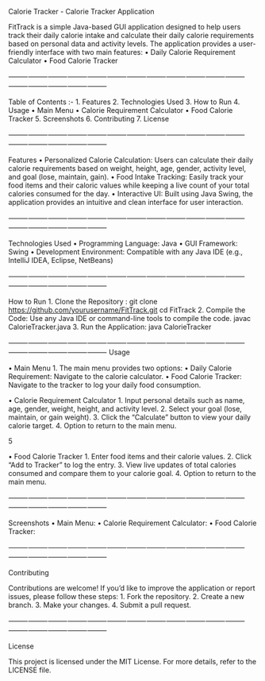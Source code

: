 Calorie Tracker - Calorie Tracker Application

FitTrack is a simple Java-based GUI application designed to help users track their daily calorie intake and calculate their daily calorie requirements based on personal data and activity levels. The application provides a user-friendly interface with two main features:
	•	Daily Calorie Requirement Calculator
	•	Food Calorie Tracker

⸻⸻⸻⸻⸻⸻⸻⸻⸻⸻⸻⸻⸻⸻⸻⸻⸻

Table of Contents :-
	1.	Features
	2.	Technologies Used
	3.	How to Run
	4.	Usage
	•	Main Menu
	•	Calorie Requirement Calculator
	•	Food Calorie Tracker
	5.	Screenshots
	6.	Contributing
	7.	License

⸻⸻⸻⸻⸻⸻⸻⸻⸻⸻⸻⸻⸻⸻⸻⸻⸻

Features
	•	Personalized Calorie Calculation:
Users can calculate their daily calorie requirements based on weight, height, age, gender, activity level, and goal (lose, maintain, gain).
	•	Food Intake Tracking:
Easily track your food items and their caloric values while keeping a live count of your total calories consumed for the day.
	•	Interactive UI:
Built using Java Swing, the application provides an intuitive and clean interface for user interaction.

⸻⸻⸻⸻⸻⸻⸻⸻⸻⸻⸻⸻⸻⸻⸻⸻⸻

Technologies Used
	•	Programming Language: Java
	•	GUI Framework: Swing
	•	Development Environment: Compatible with any Java IDE (e.g., IntelliJ IDEA, Eclipse, NetBeans)

⸻⸻⸻⸻⸻⸻⸻⸻⸻⸻⸻⸻⸻⸻⸻⸻⸻

How to Run
	1.	Clone the Repository : 
     git clone https://github.com/yourusername/FitTrack.git
     cd FitTrack
 2.	Compile the Code:
   Use any Java IDE or command-line tools to compile the code.
    javac CalorieTracker.java
 3.	Run the Application:
   java CalorieTracker

⸻⸻⸻⸻⸻⸻⸻⸻⸻⸻⸻⸻⸻⸻⸻⸻⸻
 Usage

• Main Menu
	1.	The main menu provides two options:
	•	Daily Calorie Requirement: Navigate to the calorie calculator.
	•	Food Calorie Tracker: Navigate to the tracker to log your daily food consumption.


• Calorie Requirement Calculator
	1.	Input personal details such as name, age, gender, weight, height, and activity level.
	2.	Select your goal (lose, maintain, or gain weight).
	3.	Click the “Calculate” button to view your daily calorie target.
	4.	Option to return to the main menu.

5

• Food Calorie Tracker
	1.	Enter food items and their calorie values.
	2.	Click “Add to Tracker” to log the entry.
	3.	View live updates of total calories consumed and compare them to your calorie goal.
	4.	Option to return to the main menu.

⸻⸻⸻⸻⸻⸻⸻⸻⸻⸻⸻⸻⸻⸻⸻⸻⸻

Screenshots
	•	Main Menu:
 	•	Calorie Requirement Calculator:
  •	Food Calorie Tracker:

⸻⸻⸻⸻⸻⸻⸻⸻⸻⸻⸻⸻⸻⸻⸻⸻⸻

Contributing

Contributions are welcome! If you’d like to improve the application or report issues, please follow these steps:
	1.	Fork the repository.
	2.	Create a new branch.
	3.	Make your changes.
	4.	Submit a pull request.

⸻⸻⸻⸻⸻⸻⸻⸻⸻⸻⸻⸻⸻⸻⸻⸻⸻

License

This project is licensed under the MIT License.
For more details, refer to the LICENSE file.

